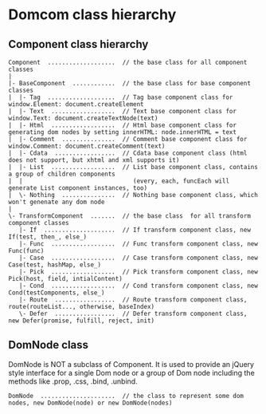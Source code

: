 # Domcom class hierarchy

## Component class hierarchy
    Component  ...................  // the base class for all component classes
    |
    |- BaseComponent  ............  // the base class for base component classes
    |  |- Tag  ...................  // Tag base component class for window.Element: document.createElement
    |  |- Text  ..................  // Text base component class for window.Text: document.createTextNode(text)
    |  |- Html  ..................  // Html base component class for generating dom nodes by setting innerHTML: node.innerHTML = text
    |  |- Comment  ...............  // Comment base component class for window.Comment: document.createComment(text)
    |  |- Cdata  .................  // Cdata base component class (html does not support, but xhtml and xml supports it)
    |  |- List  ..................  // List base component class, contains a group of children components 
    |  |                               (every, each, funcEach will generate List component instances, too)
    |  \- Nothing  ...............  // Nothing base component class, which won't genenate any dom node
    |
    \- TransformComponent  .......  // the base class  for all transform component classes
       |- If  ....................  // If transform component class, new If(test, then_, else_)
       |- Func  ..................  // Func transform component class, new Func(func)
       |- Case  ..................  // Case transform component class, new Case(test, hashMap, else_)
       |- Pick  ..................  // Pick transform component class, new Pick(host, field, intialContent)
       |- Cond  ..................  // Cond transform component class, new Cond(testComponents, else_)
       |- Route  .................  // Route transform component class, route(routeList..., otherwise, baseIndex)
       \- Defer  .................  // Defer transform component class, new Defer(promise, fulfill, reject, init)


## DomNode class

DomNode is NOT a subclass of Component. It is used to provide an jQuery style interface for a single Dom node or a group of Dom node including the methods like .prop, .css, .bind, .unbind.

    DomNode  .....................  // the class to represent some dom nodes, new DomNode(node) or new DomNode(nodes)